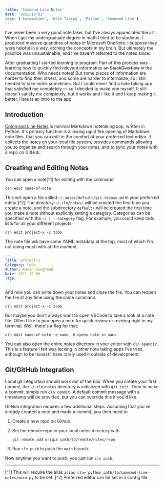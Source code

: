 ```yaml
---
title: 'Command Line Notes'
date: '2021-12-03'
tags: ['Automation', 'Note Taking', 'Python', 'Command Line']
---
```


I've never been a very good note taker, but I've always appreciated the art. When I got my undergraduate degree in math I tried to be studious. I produced massive quantities of notes in Microsoft OneNote. I suppose they were helpful in a way, etching the concepts in my brain. But ultimately the practice was unsustainable, and I've haven't referred to the notes since.

After graduating I started learning to program. Part of this process was learning how to quickly find relevant information ~~on StackOverflow~~ in the documentation. Who needs notes! But some pieces of information are harder to find then others, and some are harder to internalize, so I still needed to take notes sometimes. But I could never find a note taking app that satisfied me completely — so I decided to make one myself. It still doesn't satisfy me completely, but it works and I like it and I keep making it better. Here is an intro to the app.

## Introduction

[Command Line Notes](https://github.com/kvnloughead/command-line-notes) is minimal Markdown notetaking app, written in Python. It's primary function is allowing rapid fire opening of Markdown note files, that you can edit in the comfort of your preferred text editor. It collects the notes on your local file system, provides commands allowing you to organize and search through your notes, and to sync your notes with a repo on GitHub.

## Creating and Editing Notes

You can open a note[^1] for editing with the command

```plain
cln edit name-of-note
```

This will open a file called `~/.notes/default/git-rebase.md` in your preferred editor.[^2] The directory `~/.cln/notes/` will be created the first time you create a note, and the subdirectory `default/` will be created the first time you make a note without explicitly setting a category. Categories can be specified with the `-c | --category` flag. For example, you could keep todo lists for all your different projects:

```plain
cln edit project-x -c todo
```

The note file will have some YAML metadata at the top, most of which I'm not doing much with at the moment.

```yaml
---
Title: project-x
Category: todo
Author: Kevin Loughead
Date: 2021-12-03
Tags:
---
```

And now you can write down your notes and close the file. You can reopen the file at any time using the same command:

```plain
cln edit project-x -c todo
```

But maybe you don't always want to open VSCode to take a look at a note file. Often I like to pop open a note for quick review or revising right in my terminal. Well, there's a flag for that:

```plain
cln edit name-of-note -e nano  # opens note in nano
```

You can also open the entire notes directory in your editor with `cln opendir`. This is a feature I felt was lacking in other note taking apps I've tried, although to be honest I have rarely used it outside of development.

## Git/GitHub Integration

Local git integration should work out of the box. When you create your first commit, the `~/.cln/notes` directory is initialized with `git init`. Then to make a commit, simply run `cln commit`. A default commit message with a timestamp will be provided, but you can override this if you'd like.

GitHub integration requires a few additional steps. Assuming that you've already created a note and made a commit, you then need to

1. Create a new repo on Github.
2. Set the remote repo in your local notes directory with

   ```plain
   git remote add origin path/to/remote/notes/repo`
   ```

3. Run `cln push` to push the `main` branch.

Now anytime you want to push, you just run `cln push`.

<hr />

[^1] This will require the alias `alias cln='python path/to/command-line-notes/main.py` to be set.
[^2] Preferred editor can be set in a config file.
